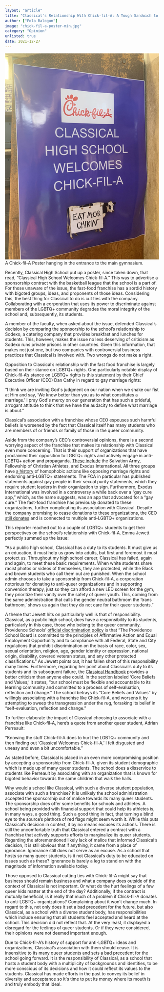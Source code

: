 ```yaml
---
layout: "article"
title: "Classical's Relationship With Chick-fil-A: A Tough Sandwich to Swallow"
author: ["Fola Balogun"]
image: "chick-fil-a-poster-min.jpg"
category: "Opinion"
unlisted: true
date: 2021-12-27
---
```


![Chick-fil-A Poster](/assets/images/chick-fil-a-poster-min.jpg)
<span>A Chick-fil-A Poster hanging in the entrance to the main gymnasium.</span>

Recently, Classical High School put up a poster, since taken down, that read, “Classical High School Welcomes Chick-fil-A.” This was to advertise a sponsorship contract with the basketball league that the school is a part of. For those unaware of the issue, the fast-food franchise has a sordid history with bigoted groups, ideas, and proponents of those ideas. Considering this, the best thing for Classical to do is cut ties with the company. Collaborating with a corporation that uses its power to discriminate against members of the LGBTQ+ community degrades the moral integrity of the school and, subsequently, its students.

A member of the faculty, when asked about the issue, defended Classical’s decision by comparing the sponsorship to the school’s relationship to Sodexo, a catering company that provides breakfast and lunches for students. This, however, makes the issue no less deserving of criticism as Sodexo runs private prisons in other countries. Given this information, that makes not just one, but two companies with controversial business practices that Classical is involved with. Two wrongs do not make a right.

Opposition to Classical’s relationship with the fast food franchise is largely based on their stance on LGBTQ+ rights. One particularly notable display of Chick-fil-A’s stance on LGBTQ+ rights is [this statement](https://web.archive.org/web/20120726203208/http://radio.foxnews.com/toddstarnes/top-stories/cities-move-to-ban-chick-fil-a-supporters-launch-day-of-support.html) by their Chief Executive Officer (CEO) Dan Cathy in regard to gay marriage rights: 

“I think we are inviting God's judgment on our nation when we shake our fist at Him and say, ‘We know better than you as to what constitutes a marriage.’ I pray God's mercy on our generation that has such a prideful, arrogant attitude to think that we have the audacity to define what marriage is about.”  

Classical’s association with a franchise whose CEO espouses such harmful beliefs is worsened by the fact that Classical itself has many students who are members of or friends or family of those in the queer community. 

Aside from the company’s CEO’s controversial opinions, there is a second worrying aspect of the franchise that makes its relationship with Classical even more concerning. That is their support of organizations that have proclaimed their opposition to LGBTQ+ rights and actively engage in anti-LGBTQ+ action and propaganda. [These include](https://www.vox.com/the-goods/2019/5/29/18644354/chick-fil-a-anti-gay-donations-homophobia-dan-cathy) the Salvation Army, Fellowship of Christian Athletes, and Exodus International. All three groups have [a history](https://www.huffpost.com/entry/the-salvation-armys-histo_b_4422938) of homophobic actions like opposing marriage rights and endorsing anti-LGBTQ+ statements. The FCA in particular has published statements against gay people in their sexual purity statements, which they require student leaders in their organization to sign. Furthermore, Exodus International was involved in a controversy a while back over a “gay cure app,” which, as the name suggests, was an app that advocated for a “gay cure.” The fast-food franchise has previously donated to these organizations, further complicating its association with Classical. Despite the company promising to cease donations to these organizations, the CEO [still donates](https://www.vox.com/the-goods/2019/3/21/18275850/chick-fil-a-anti-lgbtq-donations) and is connected to multiple anti-LGBTQ+ organizations. 

This reporter reached out to a couple of LGBTQ+ students to get their perspectives on the school’s relationship with Chick-fil-A. Emma Jewett perfectly summed up the issue:

“As a public high school, Classical has a duty to its students. It must give us an education, it must help us grow into adults, but first and foremost it must protect us. Throughout my high school career, Classical has failed, again and again, to meet these basic requirements. When white students share racist photos or videos of themselves, they are protected, while the Black and brown students who call them out are punished. When the school admin chooses to take a sponsorship from Chick-fil-A, a corporation notorious for donating to anti-queer organizations and in supporting conversion therapy, just so they can afford a new LED screen for the gym, they prioritize their vanity over the safety of queer youth. This, coming from the same administration that calls the gender neutral bathroom the ‘trans bathroom,’ shows us again that they do not care for their queer students.”

A theme that Jewett hits on particularly well is that of responsibility. Classical, as a public high school, does have a responsibility to its students, particularly in this case, those who belong to the queer community. Providence Schools’ [official discrimination policy](https://www.providenceschools.org/cms/lib/RI01900003/Centricity/Domain/230/EEO%20POLICY%20FINAL.pdf) is that “The Providence School Board is committed to the principles of Affirmative Action and Equal Employment Opportunity and to compliance with all Federal, State and City regulations that prohibit discrimination on the basis of race, color, sex, sexual orientation, religion, age, gender identity or expression, national origin, disability, covered veteran status, and any other protected classifications.” As Jewett points out, it has fallen short of this responsibility many times. Furthermore, regarding her point about Classical’s duty to its students and its subsequent failure, the [Classical Handbook](https://www.providenceschools.org/domain/900 ) provides a better criticism than anyone else could. In the section labeled ‘Core Beliefs and Values,’ it states, “our school must be flexible and accountable to its learning community and committed to a process of self-evaluation, reflection and change.” The school betrays its “Core Beliefs and Values” by willingly associating with a franchise like Chick-fil-A, and worsens it by attempting to sweep the transgression under the rug, forsaking its belief in “self-evaluation, reflection and change.” 

To further elaborate the impact of Classical choosing to associate with a franchise like Chick-fil-A, here’s a quote from another queer student, Adrian Perreault:

“Knowing the stuff Chick-fil-A does to hurt the LGBTQ+ community and then finding out ‘Classical Welcomes Chick-fil-A,’ I felt disgusted and uneasy and even a bit uncomfortable.”

As stated before, Classical is placed in an even more compromising position by accepting a sponsorship from Chick-fil-A, given its student demographic which is made up of many queer students. The school does a disservice to students like Perreault by associating with an organization that is known for bigoted behavior towards the same children that walk the halls. 

Why would a school like Classical, with such a diverse student population, associate with such a franchise? It is unlikely the school administration accepted the sponsorship out of malice towards its many queer students. The sponsorship does offer some benefits for schools and athletes. A school being provided with financial support that could help its athletes is, in many ways, a good thing. Such a good thing in fact, that turning a blind eye to the source’s plethora of red flags might seem worth it. While this puts Classical’s decision in context, it by no means excuses its actions. There is still the uncomfortable truth that Classical entered a contract with a franchise that actively supports efforts to marginalize its queer students. Regarding the aforementioned likely lack of malice that informed Classical’s decision, it is still obvious that if anything, it came from a place of ignorance. Ignorance still does not serve as an excuse. As a school that hosts so many queer students, is it not Classical’s duty to be educated on issues such as these? Ignorance is barely a leg to stand on with the magnitude of information available today.

Those opposed to Classical cutting ties with Chick-fil-A might say that business should remain business and what a company does outside of the context of Classical is not important. Or what do the hurt feelings of a few queer kids matter at the end of the day? Additionally, if the contract is mutually beneficial, is it really that much of a problem if Chick-fil-A donates to anti-LGBTQ+ organizations? Complaining about it won’t change much. In regard to this, not only does it set a bad precedent for the future, but also Classical, as a school with a diverse student body, has responsibilities which include ensuring that all students feel accepted and heard at the school. This decision did not reflect that. At the very least, it displayed a disregard for the feelings of queer students. Or if they were considered, their opinions were not deemed important enough.

Due to Chick-fil-A’s history of support for anti-LGBTQ+ ideas and organizations, Classical’s association with them should cease. It is insensitive to its many queer students and sets a bad precedent for the school going forward. It is the responsibility of Classical, as a school that hosts a student body with a multiplicity of backgrounds and identities, to be more conscious of its decisions and how it could reflect its values to the students. Classical has made efforts in the past to convey its belief in diversity and acceptance so it's time to put its money where its mouth is and truly embody that ideal. 
